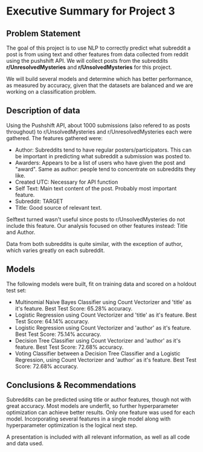 # Executive Summary for Project 3
## Problem Statement
The goal of this project is to use NLP to correctly predict what subreddit a post is from using text and other features from data collected from reddit using the pushshift API. We will collect posts from the subreddits **r/UnresolvedMysteries** and **r/UnsolvedMysteries** for this project.

We will build several models and determine which has better performance, as measured by accuracy, given that the datasets are balanced and we are working on a classification problem.

## Description of data
Using the Pushshift API, about 1000 submissions (also refered to as posts throughout) to r/UnsolvedMysteries and r/UnresolvedMysteries each were gathered. The features gathered were:
- Author: Subreddits tend to have regular posters/participators. This can be important in predicting what subreddit a submission was posted to.
- Awarders: Appears to be a list of users who have given the post and "award". Same as author: people tend to concentrate on subreddits they like.
- Created UTC: Necessary for API function
- Self Text: Main text content of the post. Probably most important feature.
- Subreddit: TARGET
- Title: Good source of relevant text.

Selftext turned wasn't useful since posts to r/UnsolvedMysteries do not include this feature. Our analysis focused on other features instead: Title and Author.

Data from both subreddits is quite similar, with the exception of author, which varies greatly on each subreddit.

## Models
The following models were built, fit on training data and scored on a holdout test set:
- Multinomial Naive Bayes Classifier using Count Vectorizer and 'title' as it's feature. Best Test Score: 65.28% accuracy.
- Logistic Regression using Count Vectorizer and 'title' as it's feature. Best Test Score: 64.14% accuracy.
- Logistic Regression using Count Vectorizer and 'author' as it's feature. Best Test Score: 75.14% accuracy.
- Decision Tree Classifier using Count Vectorizer and 'author' as it's feature. Best Test Score: 72.68% accuracy.
- Voting Classifier between a Decision Tree Classifier and a Logistic Regression, using Count Vectorizer and 'author' as it's feature. Best Test Score: 72.68% accuracy.

## Conclusions & Recommendations
Subreddits can be predicted using title or author features, though not with great accuracy. Most models are underfit, so further hyperparameter optimization can achieve better results. Only one feature was used for each model. Incorporating several features in a single model along with hyperparameter optimization is the logical next step.

A presentation is included with all relevant information, as well as all code and data used.
